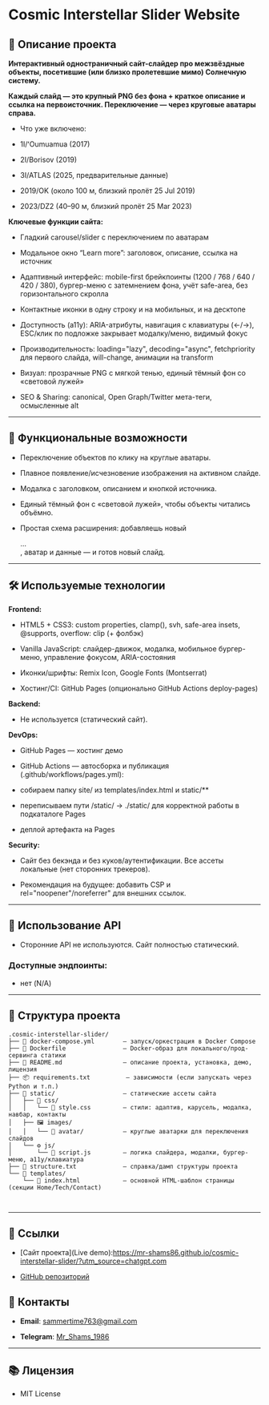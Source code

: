 # Cosmic Interstellar Slider Website

## 🌟 **Описание проекта**

**Интерактивный одностраничный сайт-слайдер про межзвёздные объекты, посетившие (или близко пролетевшие мимо) Солнечную систему.**

**Каждый слайд — это крупный PNG без фона + краткое описание и ссылка на первоисточник. Переключение — через круговые аватары справа.**

- Что уже включено:

- 1I/ʻOumuamua (2017)

- 2I/Borisov (2019)

- 3I/ATLAS (2025, предварительные данные)

- 2019/OK (около 100 м, близкий пролёт 25 Jul 2019)

- 2023/DZ2 (40–90 м, близкий пролёт 25 Mar 2023)


**Ключевые функции сайта:**

- Гладкий carousel/slider с переключением по аватарам

- Модальное окно “Learn more”: заголовок, описание, ссылка на источник

- Адаптивный интерфейс: mobile-first брейкпоинты (1200 / 768 / 640 / 420 / 380), бургер-меню с затемнением фона, учёт safe-area, без горизонтального скролла

- Контактные иконки в одну строку и на мобильных, и на десктопе

- Доступность (a11y): ARIA-атрибуты, навигация с клавиатуры (←/→), ESC/клик по подложке закрывает модалку/меню, видимый фокус

- Производительность: loading="lazy", decoding="async", fetchpriority для первого слайда, will-change, анимации на transform

- Визуал: прозрачные PNG с мягкой тенью, единый тёмный фон со «световой лужей»

- SEO & Sharing: canonical, Open Graph/Twitter мета-теги, осмысленные alt

---

## 🔧 **Функциональные возможности**

- Переключение объектов по клику на круглые аватары.

- Плавное появление/исчезновение изображения на активном слайде.

- Модалка с заголовком, описанием и кнопкой источника.

- Единый тёмный фон с «световой лужей», чтобы объекты читались объёмно.

- Простая схема расширения: добавляешь новый <div class="item">…</div>, аватар и данные — и готов новый слайд.

---

## 🛠️ **Используемые технологии**

**Frontend:**

- HTML5 + CSS3: custom properties, clamp(), svh, safe-area insets, @supports, overflow: clip (+ фолбэк)

- Vanilla JavaScript: слайдер-движок, модалка, мобильное бургер-меню, управление фокусом, ARIA-состояния

- Иконки/шрифты: Remix Icon, Google Fonts (Montserrat)

- Хостинг/CI: GitHub Pages (опционально GitHub Actions deploy-pages)

**Backend:**

- Не используется (статический сайт).


**DevOps:**

- GitHub Pages — хостинг демо

- GitHub Actions — автосборка и публикация (.github/workflows/pages.yml):

- собираем папку site/ из templates/index.html и static/**

- переписываем пути /static/ → ./static/ для корректной работы в подкаталоге Pages

- деплой артефакта на Pages

**Security:**

- Сайт без бекэнда и без куков/аутентификации. Все ассеты локальные (нет сторонних трекеров).

- Рекомендация на будущее: добавить CSP и rel="noopener"/noreferrer" для внешних ссылок.

---

## 🔐 **Использование API**

- Сторонние API не используются. Сайт полностью статический.

### Доступные эндпоинты:

- нет (N/A)

---

## 🏢 **Структура проекта**

```
.cosmic-interstellar-slider/
├── 🐳 docker-compose.yml        — запуск/оркестрация в Docker Compose
├── 🐳 Dockerfile                — Docker-образ для локального/прод-сервинга статики
├── 📘 README.md                 — описание проекта, установка, демо, лицензия
├── 📦 requirements.txt          — зависимости (если запускать через Python и т.п.)
├── 📂 static/                   — статические ассеты сайта
│   ├── 🎨 css/
│   │   └── 🧾 style.css         — стили: адаптив, карусель, модалка, навбар, контакты
│   ├── 🖼️ images/
│   │   └── 🧿 avatar/           — круглые аватарки для переключения слайдов
│   └── ⚙️ js/
│       └── 🧠 script.js         — логика слайдера, модалки, бургер-меню, a11y/клавиатура
├── 🧭 structure.txt             — справка/дамп структуры проекта
└── 🧩 templates/
    └── 📄 index.html            — основной HTML-шаблон страницы (секции Home/Tech/Contact)



```

---

## 🔗 Ссылки

- [Сайт проекта](Live demo):https://mr-shams86.github.io/cosmic-interstellar-slider/?utm_source=chatgpt.com

- [GitHub репозиторий](https://github.com/Mr-Shams86/cosmic-interstellar-slider)


## 📢 **Контакты**

- **Email**: sammertime763@gmail.com

- **Telegram**: [Mr_Shams_1986](https://t.me/Mr_Shams_1986)

---

## 📚 **Лицензия**

- MIT License
